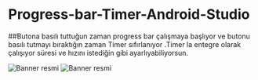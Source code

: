 # Progress-bar-Timer-Android-Studio
##Butona basılı tuttuğun zaman progress bar çalışmaya başlıyor ve butonu basılı tutmayı bıraktığın zaman Timer sıfırlanıyor .Timer la entegre olarak çalışıyor süresi ve hızını istediğin gibi ayarlıyabiliyorsun.

![Banner resmi](https://github.com/fatih40/Progress-bar-Timer-Android-Studio/blob/master/images/progress1.jpeg)
![Banner resmi](https://github.com/fatih40/Progress-bar-Timer-Android-Studio/blob/master/images/progress2.jpeg)



